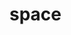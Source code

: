 # space
<ClientOnly>
  <description :tagNameList="['浏览器','Node']" description="space" /> 
</ClientOnly>